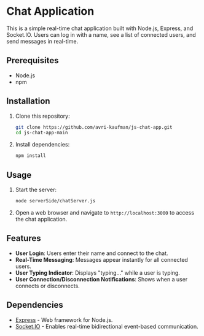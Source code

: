# Chat Application

This is a simple real-time chat application built with Node.js, Express, and Socket.IO. Users can log in with a name, see a list of connected users, and send messages in real-time.

## Prerequisites

- Node.js
- npm

## Installation

1. Clone this repository:
   ```bash
   git clone https://github.com/avri-kaufman/js-chat-app.git
   cd js-chat-app-main
   ```
2. Install dependencies:
   ```bash
   npm install
   ```

## Usage

1. Start the server:
   ```bash
   node serverSide/chatServer.js
   ```
2. Open a web browser and navigate to `http://localhost:3000` to access the chat application.

## Features

- **User Login**: Users enter their name and connect to the chat.
- **Real-Time Messaging**: Messages appear instantly for all connected users.
- **User Typing Indicator**: Displays "typing..." while a user is typing.
- **User Connection/Disconnection Notifications**: Shows when a user connects or disconnects.

## Dependencies

- [Express](https://expressjs.com/) - Web framework for Node.js.
- [Socket.IO](https://socket.io/) - Enables real-time bidirectional event-based communication.
